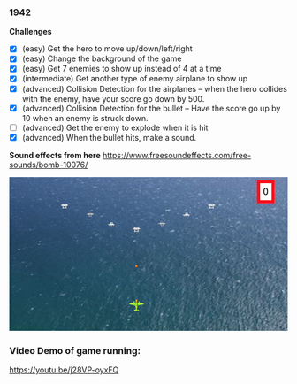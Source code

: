 ### 1942

**Challenges**

- [x] (easy) Get the hero to move up/down/left/right
- [x] (easy) Change the background of the game
- [x] (easy) Get 7 enemies to show up instead of 4 at a time
- [x] (intermediate) Get another type of enemy airplane to show up
- [x] (advanced) Collision Detection for the airplanes – when the hero collides with the enemy, have your score go down by 500.
- [x] (advanced) Collision Detection for the bullet – Have the score go up by 10 when an enemy is struck down.
- [ ] (advanced) Get the enemy to explode when it is hit
- [x] (advanced) When the bullet hits, make a sound.

**Sound effects from here**
https://www.freesoundeffects.com/free-sounds/bomb-10076/

![my working 1942 game](./images/my-working-1942-game.png)

### Video Demo of game running:

https://youtu.be/j28VP-oyxFQ
